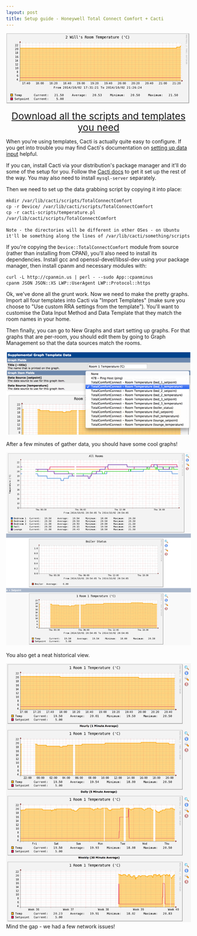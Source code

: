 ```yaml
---
layout: post
title: Setup guide - Honeywell Total Connect Comfort + Cacti
---
```


<div class="img_wrap">
  <img class="img_wide" src="/images/20141003-wills_room_graph.png">
</div>

<center style="margin-top: 15px;">
    <a style="font-size: 26px;" href="https://github.com/willdollman/perl-total-connect-comfort">Download all the scripts and templates you need</a>
</center>

When you're using templates, Cacti is actually quite easy to configure. If you get into trouble you may find Cacti's documentation on [setting up data input][data-input-help] helpful.

[data-input-help]: http://docs.cacti.net/manual:087:3a_advanced_topics.1_data_input_methods

If you can, install Cacti via your distribution's package manager and it'll do some of the setup for you. Follow the [Cacti docs](http://www.cacti.net/downloads/docs/html/unix_configure_cacti.html) to get it set up the rest of the way. You may also need to install `mysql-server` separately.

Then we need to set up the data grabbing script by copying it into place:

    mkdir /var/lib/cacti/scripts/TotalConnectComfort
    cp -r Device/ /var/lib/cacti/scripts/TotalConnectComfort
    cp -r cacti-scripts/temperature.pl /var/lib/cacti/scripts/TotalConnectComfort
    
    Note - the directories will be different in other OSes - on Ubuntu it'll be something along the lines of /var/lib/cacti/something/scripts

If you're copying the `Device::TotalConnectComfort` module from source (rather than installing from CPAN), you'll also need to install its dependencies. Install gcc and openssl-devel/libssl-dev using your package manager, then install cpanm and necessary modules with:

    curl -L http://cpanmin.us | perl - --sudo App::cpanminus
    cpanm JSON JSON::XS LWP::UserAgent LWP::Protocol::https

Ok, we've done all the grunt work. Now we need to make the pretty graphs. Import all four templates into Cacti via "Import Templates" (make sure you choose to "Use custom RRA settings from the template").
You'll want to customise the Data Input Method and Data Template that they match the room names in your home.

Then finally, you can go to New Graphs and start setting up graphs. For that graphs that are per-room, you should edit them by going to Graph Management so that the data sources match the rooms.

<div class="img_wrap">
  <img class="img_standard" src="/images/20141003-cacti_change_data_source.png">
</div>

After a few minutes of gather data, you should have some cool graphs!

<div class="img_wrap">
  <img class="img_standard" src="/images/20141003-cacti_all_graphs.png">
</div>

You also get a neat historical view.

<div class="img_wrap">
  <img class="img_standard" src="/images/20141003-cacti_historical.png">
  <div class="img_text">Mind the gap - we had a few network issues!</div>
 
</div>
